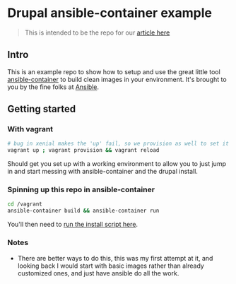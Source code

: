 # Drupal ansible-container example

> This is intended to be the repo for our [article here](https://tech.napsty.com/2016/06/using-ansible-to-build-and-orchestrate-clean-docker-images.html)

## Intro

This is an example repo to show how to setup and use the great little tool [ansible-container](https://github.com/ansible/ansible-container) to build clean images in your environment.  It's brought to you by the fine folks at [Ansible](http://ansible.com).

## Getting started

### With vagrant

```bash
# bug in xenial makes the 'up' fail, so we provision as well to set it up right
vagrant up ; vagrant provision && vagrant reload  
```

Should get you set up with a working environment to allow you to just jump in and start messing with ansible-container and the drupal install.

### Spinning up this repo in ansible-container

```bash
cd /vagrant
ansible-container build && ansible-container run
```

You'll then need to [run the install script here](http://localhost:8080/drupal-8.1.3/core/install.php).


### Notes

- There are better ways to do this, this was my first attempt at it, and looking back I would start with basic images rather than already customized ones, and just have ansible do all the work.
